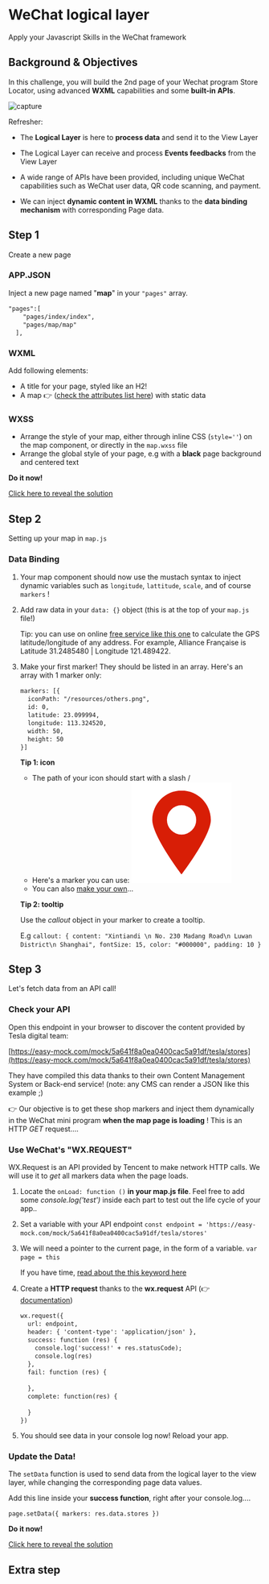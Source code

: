 # WeChat logical layer

Apply your Javascript Skills in the WeChat framework
 
## Background & Objectives

In this challenge, you will build the 2nd page of your Wechat program Store Locator, using advanced **WXML** capabilities and some **built-in APIs**.

![capture](capture.gif)

Refresher:

- The **Logical Layer** is here to **process data** and send it to the View Layer

- The Logical Layer can receive and process **Events feedbacks** from the View Layer

- A wide range of APIs have been provided, including unique WeChat capabilities such as WeChat user data, QR code scanning, and payment.

- We can inject **dynamic content in WXML** thanks to the **data binding mechanism** with corresponding Page data.

## Step 1

Create a new page

### APP.JSON

Inject a new page named "**map**" in your `"pages"` array.

```
"pages":[
    "pages/index/index",
    "pages/map/map"
  ],
```
 

### WXML

Add following elements:
	
- A title for your page, styled like an H2!
- A map 👉 ([check the attributes list here](http://open.wechat.com/cgi-bin/newreadtemplate?t=overseas_open/docs/mini-programs/development/component/map#component_map)) with static data

### WXSS

- Arrange the style of your map, either through inline CSS (`style=''`) on the map component, or directly in the `map.wxss` file
- Arrange the global style of your page, e.g with a **black** page background and centered text

**Do it now!**

[Click here to reveal the solution](solution-1/)

## Step 2

Setting up your map in `map.js`

### Data Binding

1. Your map component should now use the mustach syntax to inject dynamic variables such as `longitude`, `lattitude`, `scale`, and of course `markers` !
2. Add raw data in your `data: {}` object (this is at the top of your `map.js` file!) 

	Tip: you can use on online [free service like this one](https://www.latlong.net/convert-address-to-lat-long.html) to calculate the GPS latitude/longitude of any address. For example, Alliance Française is Latitude 31.2485480 | Longitude 121.489422.

3. Make your first marker! They should be listed in an array. Here's an array with 1 marker only:

	```
	markers: [{
      iconPath: "/resources/others.png",
      id: 0,
      latitude: 23.099994,
      longitude: 113.324520,
      width: 50,
      height: 50
    }]
    ```
    
   **Tip 1: icon**
	
	- The path of your icon should start with a slash /
	- Here's a marker you can use: ![marker](marker.png)
	- You can also [make your own](http://www.iconfont.cn/search/index?q=marker)... 
		    
	**Tip 2: tooltip**    
   
    Use the *callout* object in your marker to create a tooltip. 
    
    E.g  `callout: { content: "Xintiandi \n No. 230 Madang Road\n Luwan District\n Shanghai", fontSize: 15, color: "#000000", padding: 10 }` 

## Step 3

Let's fetch data from an API call!

### Check your API

Open this endpoint in your browser to discover the content provided by Tesla digital team:

[https://easy-mock.com/mock/5a641f8a0ea0400cac5a91df/tesla/stores](https://easy-mock.com/mock/5a641f8a0ea0400cac5a91df/tesla/stores)

They have compiled this data thanks to their own Content Management System or Back-end service! (note: any CMS can render a JSON like this example ;)

👉 Our objective is to get these shop markers and inject them dynamically in the WeChat mini program **when the map page is loading** ! This is an HTTP *GET* request....


### Use WeChat's "WX.REQUEST"

WX.Request is an API provided by Tencent to make network HTTP calls. We will use it to *get* all markers data when the page loads.

1. Locate the `onLoad: function ()` **in your map.js file**. Feel free to add some *console.log('test')* inside each part to test out the life cycle of your app..

2. Set a variable with your API endpoint
	`const endpoint = 'https://easy-mock.com/mock/5a641f8a0ea0400cac5a91df/tesla/stores'`
	
3. We will need a pointer to the current page, in the form of a variable.
	`var page = this`
	
	If you have time, [read about the this keyword here](https://dmitripavlutin.com/gentle-explanation-of-this-in-javascript/)
	
4. Create a **HTTP request** thanks to the **wx.request** API (👉 [documentation](https://www.w3schools.com/js/js_htmldom_eventlistener.asp))
	
	```
	wx.request({
      url: endpoint,
      header: { 'content-type': 'application/json' },
      success: function (res) {
        console.log('success!' + res.statusCode);
        console.log(res)
      },
      fail: function (res) {

      },
      complete: function(res) {

      }
    })
  	```
5. You should see data in your console log now! Reload your app.

### Update the Data!

The `setData` function is used to send data from the logical layer to the view layer, while changing the corresponding page data values.

Add this line inside your **success function**, right after your console.log....

```
page.setData({ markers: res.data.stores })
```

**Do it now!**

[Click here to reveal the solution](solution-2/)

## Extra step


